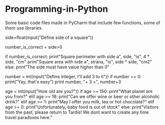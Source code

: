 # Programming-in-Python
Some basic code files made in PyCharm that include few functions, some of them use libraries. 

side=float(input("Define side of a square"))

number_is_correct = side>0

if number_is_correct:
    print"Square perimeter with side a", side, "is", 4 * side, "cm"
    print"Square area with side a", strana, "is", side * side, "cm2"
else:
    print"The side must have value higher than 0"

number = int(input("Define integer, I'll add 3 to it"))
if number == 0:
    print("Yay, that's easy")
print number, "+ 3 =", number+3

age = int(input("How old are you?"))
if age >= 150:
    print"What planet are you from?"
elif age >= 18:
    print"Can we offer wine or beer or other alcoholic drink?"
elif age >= 1:
    print"May I offer you milk, tea or hot chocolate?"
elif age >= 0:
    print"Unfortunately, baby food is out of stock"
else:
    print"Visitors from the past, please return to Tardis! We dont want to create any time travel paradoxes here."
